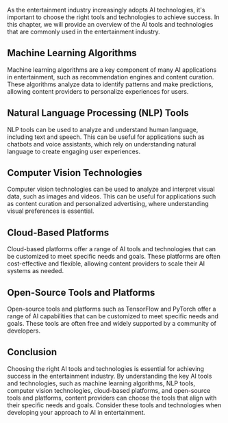 

As the entertainment industry increasingly adopts AI technologies, it's important to choose the right tools and technologies to achieve success. In this chapter, we will provide an overview of the AI tools and technologies that are commonly used in the entertainment industry.

Machine Learning Algorithms
---------------------------

Machine learning algorithms are a key component of many AI applications in entertainment, such as recommendation engines and content curation. These algorithms analyze data to identify patterns and make predictions, allowing content providers to personalize experiences for users.

Natural Language Processing (NLP) Tools
---------------------------------------

NLP tools can be used to analyze and understand human language, including text and speech. This can be useful for applications such as chatbots and voice assistants, which rely on understanding natural language to create engaging user experiences.

Computer Vision Technologies
----------------------------

Computer vision technologies can be used to analyze and interpret visual data, such as images and videos. This can be useful for applications such as content curation and personalized advertising, where understanding visual preferences is essential.

Cloud-Based Platforms
---------------------

Cloud-based platforms offer a range of AI tools and technologies that can be customized to meet specific needs and goals. These platforms are often cost-effective and flexible, allowing content providers to scale their AI systems as needed.

Open-Source Tools and Platforms
-------------------------------

Open-source tools and platforms such as TensorFlow and PyTorch offer a range of AI capabilities that can be customized to meet specific needs and goals. These tools are often free and widely supported by a community of developers.

Conclusion
----------

Choosing the right AI tools and technologies is essential for achieving success in the entertainment industry. By understanding the key AI tools and technologies, such as machine learning algorithms, NLP tools, computer vision technologies, cloud-based platforms, and open-source tools and platforms, content providers can choose the tools that align with their specific needs and goals. Consider these tools and technologies when developing your approach to AI in entertainment.
